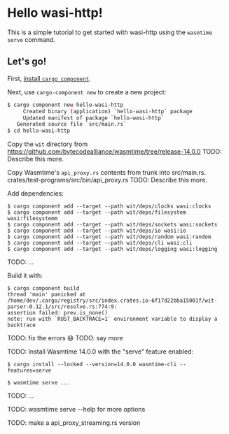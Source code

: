 # Hello wasi-http!

This is a simple tutorial to get started with wasi-http using the
`wasmtime serve` command.

## Let's go!

First, [install `cargo component`](https://github.com/bytecodealliance/cargo-component#requirements).

Next, use `cargo-component new` to create a new project:

```sh
$ cargo component new hello-wasi-http
     Created binary (application) `hello-wasi-http` package
     Updated manifest of package `hello-wasi-http`
   Generated source file `src/main.rs`
$ cd hello-wasi-http
```

Copy the `wit` directory from
https://github.com/bytecodealliance/wasmtime/tree/release-14.0.0
TODO: Describe this more.

Copy Wasmtime's `api_proxy.rs` contents from trunk into src/main.rs.
crates/test-programs/src/bin/api_proxy.rs
TODO: Describe this more.

Add dependencies:
```
$ cargo component add --target --path wit/deps/clocks wasi:clocks
$ cargo component add --target --path wit/deps/filesystem wasi:filesystemm
$ cargo component add --target --path wit/deps/sockets wasi:sockets
$ cargo component add --target --path wit/deps/io wasi:io
$ cargo component add --target --path wit/deps/random wasi:random
$ cargo component add --target --path wit/deps/cli wasi:cli
$ cargo component add --target --path wit/deps/logging wasi:logging
```
TODO: ...

Build it with:
```
$ cargo component build
thread 'main' panicked at /home/dev/.cargo/registry/src/index.crates.io-6f17d22bba15001f/wit-parser-0.12.1/src/resolve.rs:774:9:
assertion failed: prev.is_none()
note: run with `RUST_BACKTRACE=1` environment variable to display a backtrace
```
TODO: fix the errors :smile:
TODO: say more

TODO: Install Wasmtime 14.0.0 with the "serve" feature enabled:

```
$ cargo install --locked --version=14.0.0 wasmtime-cli --features=serve
```

```
$ wasmtime serve ...
```
TODO: ...

TODO: wasmtime serve --help for more options

TODO: make a api_proxy_streaming.rs version
